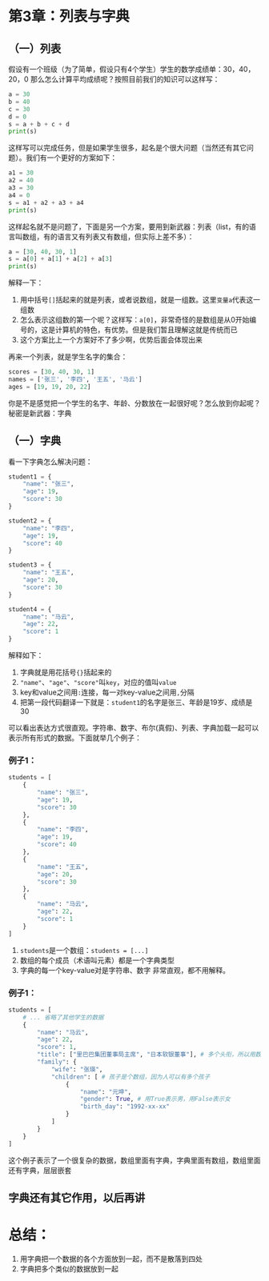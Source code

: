# 第3章：列表与字典

## （一）列表
假设有一个班级（为了简单，假设只有4个学生）学生的数学成绩单：30，40，20，0
那么怎么计算平均成绩呢？按照目前我们的知识可以这样写：
```python
a = 30
b = 40
c = 30
d = 0
s = a + b + c + d
print(s)
```
这样写可以完成任务，但是如果学生很多，起名是个很大问题（当然还有其它问题）。我们有一个更好的方案如下：
```python
a1 = 30
a2 = 40
a3 = 30
a4 = 0
s = a1 + a2 + a3 + a4
print(s)
```
这样起名就不是问题了，下面是另一个方案，要用到新武器：列表（list，有的语言叫数组，有的语言又有列表又有数组，但实际上差不多）：
```python
a = [30, 40, 30, 1]
s = a[0] + a[1] + a[2] + a[3]
print(s)
```
解释一下：
1. 用中括号`[]`括起来的就是列表，或者说数组，就是一组数。这里`变量a`代表这一组数
2. 怎么表示这组数的第一个呢？这样写：`a[0]`，非常奇怪的是数组是从0开始编号的，这是计算机的特色，有优势。但是我们暂且理解这就是传统而已
3. 这个方案比上一个方案好不了多少啊，优势后面会体现出来

再来一个列表，就是学生名字的集合：
```python
scores = [30, 40, 30, 1]
names = ['张三', '李四', '王五', '马云']
ages = [19, 19, 20, 22]
```
你是不是感觉把一个学生的名字、年龄、分数放在一起很好呢？怎么放到你起呢？秘密是新武器：字典

## （一）字典
看一下字典怎么解决问题：
```python
student1 = {
    "name": "张三",
    "age": 19,
    "score": 30
}

student2 = {
    "name": "李四",
    "age": 19,
    "score": 40
}

student3 = {
    "name": "王五",
    "age": 20,
    "score": 30
}

student4 = {
    "name": "马云",
    "age": 22,
    "score": 1
}
```
解释如下：
1. 字典就是用花括号`{}`括起来的
2. `"name"`、`"age"`、`"score"`叫`key`，对应的值叫`value`
3. key和value之间用`:`连接，每一对key-value之间用`,`分隔
4. 把第一段代码翻译一下就是：`student1`的名字是张三、年龄是19岁、成绩是30

可以看出表达方式很直观。字符串、数字、布尔(真假)、列表、字典加载一起可以表示所有形式的数据。下面就举几个例子：

### 例子1：
```python
students = [
    {
        "name": "张三",
        "age": 19,
        "score": 30
    },
    {
        "name": "李四",
        "age": 19,
        "score": 40
    },
    {
        "name": "王五",
        "age": 20,
        "score": 30
    },
    {
        "name": "马云",
        "age": 22,
        "score": 1
    }
]
```
1. `students`是一个数组：`students = [...]`
2. 数组的每个成员（术语叫元素）都是一个字典类型
3. 字典的每一个key-value对是字符串、数字
非常直观，都不用解释。

### 例子1：
```python
students = [
    # ... 省略了其他学生的数据
    {
        "name": "马云",
        "age": 22,
        "score": 1,
        "title": ["里巴巴集团董事局主席", "日本软银董事"], # 多个头衔，所以用数组
        "family": {
            "wife": "张瑛",
            "children": [ # 孩子是个数组，因为人可以有多个孩子
                {
                    "name": "元坤",
                    "gender": True, # 用True表示男，用False表示女
                    "birth_day": "1992-xx-xx"
                }
            ]
        }
    }
]
```
这个例子表示了一个很复杂的数据，数组里面有字典，字典里面有数组，数组里面还有字典，层层嵌套

## 字典还有其它作用，以后再讲

# 总结：
1. 用字典把一个数据的各个方面放到一起，而不是散落到四处
2. 字典把多个类似的数据放到一起